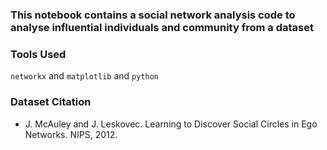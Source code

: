 ### This notebook contains a social network analysis code to analyse influential individuals and community from a dataset
### Tools Used 
`networkx` and `matplotlib` and `python`
### Dataset Citation
- J. McAuley and J. Leskovec. Learning to Discover Social Circles in Ego Networks. NIPS, 2012. 
